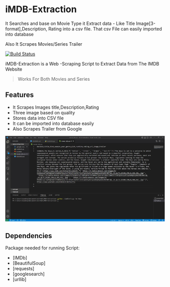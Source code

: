 # iMDB-Extraction

It Searches and base on Movie Type it Extract data - Like Title Image[3-format],Description, Rating into a csv file.
That csv File can easily imported into database

Also It Scrapes Movies/Series Trailer

[![Build Status](https://travis-ci.org/joemccann/dillinger.svg?branch=master)](https://travis-ci.org/joemccann/dillinger)

iMDB-Extraction is a Web -Scraping Script to Extract Data from The IMDB Website

> Works For Both Movies and Series

## Features

- It Scrapes Images title,Description,Rating
- Three image based on quality
- Stores data into CSV file
- It can be imported into database easily
- Also Scrapes Trailer from Google

![Working](./1.jpg)

## Dependencies

Package needed for running Script:

- [IMDb]
- [BeautifulSoup]
- [requests]
- [googlesearch]
- [urllib]
